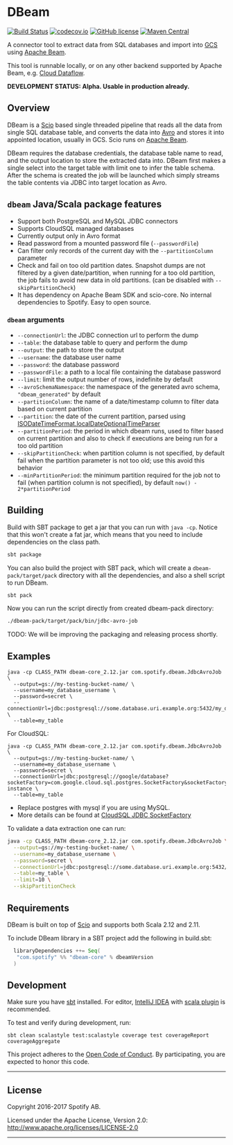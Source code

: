 
DBeam
=======

[![Build Status](https://travis-ci.org/spotify/dbeam.svg?branch=master)](https://travis-ci.org/spotify/dbeam)
[![codecov.io](https://codecov.io/github/spotify/dbeam/coverage.svg?branch=master)](https://codecov.io/github/spotify/dbeam?branch=master)
[![GitHub license](https://img.shields.io/github/license/spotify/dbeam.svg)](./LICENSE)
[![Maven Central](https://img.shields.io/maven-central/v/com.spotify/dbeam-core_2.12.svg)](https://maven-badges.herokuapp.com/maven-central/com.spotify/dbeam-core_2.12)

A connector tool to extract data from SQL databases and import into [GCS](https://cloud.google.com/storage/) using [Apache Beam](https://beam.apache.org/).

This tool is runnable locally, or on any other backend supported by Apache Beam, e.g. [Cloud Dataflow](https://cloud.google.com/dataflow/).

**DEVELOPMENT STATUS: Alpha. Usable in production already.**

## Overview

DBeam is a [Scio](scio) based single threaded pipeline that reads
all the data from single SQL database table, and converts the data into [Avro](https://avro.apache.org/) and stores it into
appointed location, usually in GCS. Scio runs on [Apache Beam](https://beam.apache.org/).

DBeam requires the database credentials, the database table name to read, and the output location
to store the extracted data into. DBeam first makes a single select into the target table with
limit one to infer the table schema. After the schema is created the job will be launched which
simply streams the table contents via JDBC into target location as Avro.

## `dbeam` Java/Scala package features

- Support both PostgreSQL and MySQL JDBC connectors
- Supports CloudSQL managed databases
- Currently output only in Avro format
- Read password from a mounted password file (`--passwordFile`)
- Can filter only records of the current day with the `--partitionColumn` parameter
- Check and fail on too old partition dates. Snapshot dumps are not filtered by a given date/partition, when running for a too old partition, the job fails to avoid new data in old partitions. (can be disabled with `--skipPartitionCheck`)
- It has dependency on Apache Beam SDK and scio-core. No internal dependencies to Spotify. Easy to open source.

### `dbeam` arguments

- `--connectionUrl`: the JDBC connection url to perform the dump
- `--table`: the database table to query and perform the dump
- `--output`: the path to store the output
- `--username`: the database user name
- `--password`: the database password
- `--passwordFile`: a path to a local file containing the database password
- `--limit`: limit the output number of rows, indefinite by default
- `--avroSchemaNamespace`: the namespace of the generated avro schema, `"dbeam_generated"` by default
- `--partitionColumn`: the name of a date/timestamp column to filter data based on current partition
- `--partition`: the date of the current partition, parsed using [ISODateTimeFormat.localDateOptionalTimeParser](http://www.joda.org/joda-time/apidocs/org/joda/time/format/ISODateTimeFormat.html#localDateOptionalTimeParser--)
- `--partitionPeriod`: the period in which dbeam runs, used to filter based on current partition and also to check if executions are being run for a too old partition
- `--skipPartitionCheck`: when partition column is not specified, by default fail when the partition parameter is not too old; use this avoid this behavior
- `--minPartitionPeriod`: the minimum partition required for the job not to fail (when partition column is not specified), by default `now() - 2*partitionPeriod`

## Building

Build with SBT package to get a jar that you can run with `java -cp`. Notice that this won't
create a fat jar, which means that you need to include dependencies on the class path.

```sh
sbt package
```

You can also build the project with SBT pack, which will create a `dbeam-pack/target/pack`
directory with all the dependencies, and also a shell script to run DBeam.

```sh
sbt pack
```

Now you can run the script directly from created dbeam-pack directory:

```sh
./dbeam-pack/target/pack/bin/jdbc-avro-job
```

TODO: We will be improving the packaging and releasing process shortly.

## Examples

```
java -cp CLASS_PATH dbeam-core_2.12.jar com.spotify.dbeam.JdbcAvroJob \
  --output=gs://my-testing-bucket-name/ \
  --username=my_database_username \
  --password=secret \
  --connectionUrl=jdbc:postgresql://some.database.uri.example.org:5432/my_database \
  --table=my_table
```

For CloudSQL:
```
java -cp CLASS_PATH dbeam-core_2.12.jar com.spotify.dbeam.JdbcAvroJob \
  --output=gs://my-testing-bucket-name/ \
  --username=my_database_username \
  --password=secret \
  --connectionUrl=jdbc:postgresql://google/database?socketFactory=com.google.cloud.sql.postgres.SocketFactory&socketFactoryArg=project:region:cloudsql-instance \
  --table=my_table
```

- Replace postgres with mysql if you are using MySQL.
- More details can be found at [CloudSQL JDBC SocketFactory](https://github.com/GoogleCloudPlatform/cloud-sql-jdbc-socket-factory)

To validate a data extraction one can run:

```sh
java -cp CLASS_PATH dbeam-core_2.12.jar com.spotify.dbeam.JdbcAvroJob \
  --output=gs://my-testing-bucket-name/ \
  --username=my_database_username \
  --password=secret \
  --connectionUrl=jdbc:postgresql://some.database.uri.example.org:5432/my_database \
  --table=my_table \
  --limit=10 \
  --skipPartitionCheck
```

## Requirements

DBeam is built on top of [Scio][scio] and supports both Scala 2.12 and 2.11.

To include DBeam library in a SBT project add the following in build.sbt:

```sbt
  libraryDependencies ++= Seq(
   "com.spotify" %% "dbeam-core" % dbeamVersion
  )
```

## Development

Make sure you have [sbt][sbt] installed. For editor, [IntelliJ IDEA][idea] with [scala plugin][scala-plugin] is recommended.

To test and verify during development, run:

```
sbt clean scalastyle test:scalastyle coverage test coverageReport coverageAggregate
```

This project adheres to the [Open Code of Conduct][code-of-conduct]. By participating, you are
expected to honor this code.

---

## License

Copyright 2016-2017 Spotify AB.

Licensed under the Apache License, Version 2.0: http://www.apache.org/licenses/LICENSE-2.0

---

[code-of-conduct]: https://github.com/spotify/code-of-conduct/blob/master/code-of-conduct.md
[sbt]: http://www.scala-sbt.org/
[idea]: https://www.jetbrains.com/idea/download/
[scala-plugin]: https://plugins.jetbrains.com/plugin/1347-scala
[beam]: https://beam.apache.org/
[scio]: https://github.com/spotify/scio
